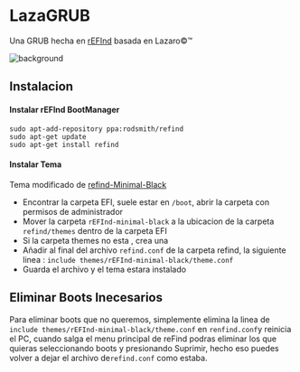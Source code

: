 # LazaGRUB

Una GRUB hecha en [rEFInd](https://sourceforge.net/projects/refind/) basada en Lazaro©™

![background](https://user-images.githubusercontent.com/114153352/192299904-d6031f94-f3f4-4c8f-9da9-60c7ad63ad89.png)


## Instalacion

#### Instalar rEFInd BootManager

```
sudo apt-add-repository ppa:rodsmith/refind
sudo apt-get update
sudo apt-get install refind
```
#### Instalar Tema

Tema modificado de [refind-Minimal-Black](https://github.com/andersfischernielsen/rEFInd-minimal-black)

- Encontrar la carpeta EFI, suele estar en ```/boot```, abrir la carpeta con permisos de administrador
- Mover la carpeta  ```rEFInd-minimal-black``` a la ubicacion de la carpeta ```refind/themes``` dentro de la carpeta EFI
- Si la carpeta themes no esta , crea una 
- Añadir al final del archivo ```refind.conf``` de la carpeta refind, la siguiente linea : ```include themes/rEFInd-minimal-black/theme.conf```
- Guarda el archivo y el tema estara instalado





## Eliminar Boots Inecesarios

Para eliminar boots que no queremos, simplemente elimina la linea de ```include themes/rEFInd-minimal-black/theme.conf```
en ```renfind.conf```y reinicia el PC, cuando salga el menu principal de reFind podras eliminar los que quieras seleccionando boots
y presionando Suprimir, hecho eso puedes volver a dejar el archivo de```refind.conf``` como estaba.
